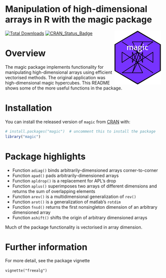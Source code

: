 Manipulation of high-dimensional arrays in R with the magic package
================

<!-- README.md is generated from README.Rmd. Please edit that file -->

<img src="man/figures/magic.png" width = "150" align="right" />

<!-- badges: start -->

[![Total
Downloads](https://cranlogs.r-pkg.org/badges/grand-total/magic)](https://CRAN.R-project.org/package=magic)
[![CRAN_Status_Badge](https://www.r-pkg.org/badges/version/magic)](https://cran.r-project.org/package=magic)
<!-- badges: end -->

# Overview

The magic package implements functionality for manipulating
high-dimensional arrays using efficient vectorised methods. The original
application was high-dimensional magic hypercubes. This README shows
some of the more useful functions in the package.

# Installation

You can install the released version of `magic` from
[CRAN](https://CRAN.R-project.org) with:

``` r
# install.packages("magic")  # uncomment this to install the package
library("magic")
```

# Package highlights

-   Function `adiag()` binds arbitrarily-dimensioned arrays
    corner-to-corner
-   Function `apad()` pads arbitrarily-dimensioned arrays
-   Function `apldrop()` is a replacement for APL’s drop
-   Function `aplus()` superimposes two arrays of different dimensions
    and returns the sum of overlapping elements
-   Function `arev()` is a multidimensional generalization of `rev()`
-   Function `arot()` is a generalization of matlab’s `rotdim`
-   Function `fnsd()` returns the first nonsingleton dimension of an
    arbitrary dimensioned array
-   Function `ashift()` shifts the origin of arbitrary dimensioned
    arrays

Much of the package functionality is vectorised in array dimension.

# Further information

For more detail, see the package vignette

`vignette("freealg")`
